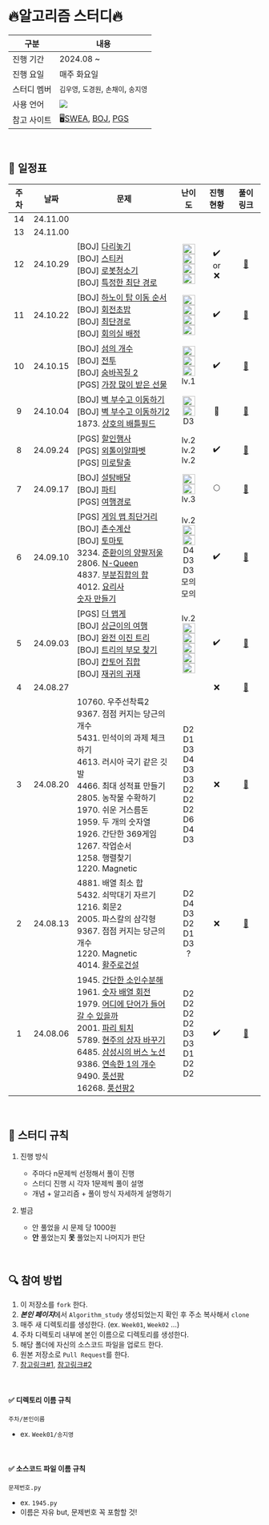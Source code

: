 # 🔥알고리즘 스터디🔥

|구분|내용|
|---|---|
|진행 기간|2024.08 ~ |
|진행 요일|매주 화요일|
|스터디 멤버| `김우영`, `도경원`, `손채이`, `송지영`
|사용 언어|<img src="https://img.shields.io/badge/Python-3776AB?style=flat-square&logo=PYTHON&logoColor=white"/>|
|참고 사이트|🖥️[SWEA](https://swexpertacademy.com/), [BOJ](https://www.acmicpc.net/), [PGS](https://programmers.co.kr/)|

</br>

## 📆 일정표

| **주차** | **날짜** | **문제** | **난이도** | **진행현황** | **풀이링크** |
|:-:|:-:|-|:-:|:-:|:-:|
|14|24.11.00||||||
|13|24.11.00||||||
|12|24.10.29|[BOJ] [다리놓기](https://www.acmicpc.net/problem/1010)</br>[BOJ] [스티커](https://www.acmicpc.net/problem/9465)</br>[BOJ] [로봇청소기](https://www.acmicpc.net/problem/14503)</br>[BOJ] [특정한 최단 경로](https://www.acmicpc.net/problem/1504)|<img height="20px" width="25px" src="https://static.solved.ac/tier_small/6.svg"/></br><img height="20px" width="25px" src="https://static.solved.ac/tier_small/10.svg"/></br><img height="20px" width="25px" src="https://static.solved.ac/tier_small/11.svg"/></br><img height="20px" width="25px" src="https://static.solved.ac/tier_small/12.svg"/></br>|✔️</br>or</br>❌|[🔗](https://github.com/xongeeuse/Algorithm_study/tree/master/Week12)||
|11|24.10.22|[BOJ] [하노이 탑 이동 순서](https://www.acmicpc.net/problem/11729)</br>[BOJ] [회전초밥](https://www.acmicpc.net/problem/2531)</br>[BOJ] [최단경로](https://www.acmicpc.net/problem/1753)</br>[BOJ] [회의실 배정](https://www.acmicpc.net/problem/1931)|<img height="20px" width="25px" src="https://static.solved.ac/tier_small/11.svg"/></br><img height="20px" width="25px" src="https://static.solved.ac/tier_small/10.svg"/></br><img height="20px" width="25px" src="https://static.solved.ac/tier_small/12.svg"/></br><img height="20px" width="25px" src="https://static.solved.ac/tier_small/10.svg"/></br>|✔️|[🔗](https://github.com/xongeeuse/Algorithm_study/tree/master/Week11)|
|10|24.10.15|[BOJ] [섬의 개수](https://www.acmicpc.net/problem/4963)</br>[BOJ] [전투](https://www.acmicpc.net/problem/1303)</br>[BOJ] [숨바꼭질 2](https://www.acmicpc.net/problem/12851)</br>[PGS] [가장 많이 받은 선물](https://school.programmers.co.kr/learn/courses/30/lessons/258712)|<img height="20px" width="25px" src="https://static.solved.ac/tier_small/9.svg"/></br><img height="20px" width="25px" src="https://static.solved.ac/tier_small/10.svg"/></br><img height="20px" width="25px" src="https://static.solved.ac/tier_small/12.svg"/></br>lv.1|✔️|[🔗](https://github.com/xongeeuse/Algorithm_study/tree/master/Week10)||
|9|24.10.04|[BOJ] [벽 부수고 이동하기](https://www.acmicpc.net/problem/2206)</br>[BOJ] [벽 부수고 이동하기2](https://www.acmicpc.net/problem/14442)</br>1873. [상호의 배틀필드](https://swexpertacademy.com/main/code/problem/problemDetail.do?contestProbId=AV5LyE7KD2ADFAXc)|<img height="20px" width="25px" src="https://static.solved.ac/tier_small/13.svg"/></br><img height="20px" width="25px" src="https://static.solved.ac/tier_small/13.svg"/></br>D3|🔺|[🔗](https://github.com/xongeeuse/Algorithm_study/tree/master/Week09)||
|8|24.09.24|[PGS] [할인행사](https://school.programmers.co.kr/learn/courses/30/lessons/131127)</br> [PGS] [외톨이알파벳](https://school.programmers.co.kr/learn/courses/15008/lessons/121683)</br> [PGS] [미로탈출](https://school.programmers.co.kr/learn/courses/30/lessons/159993)|lv.2</br>lv.2</br>lv.2|✔️|[🔗](https://github.com/xongeeuse/Algorithm_study/tree/master/Week08)||
|7|24.09.17|[BOJ] [설탕배달](https://www.acmicpc.net/problem/2839)</br>[BOJ] [파티](https://www.acmicpc.net/problem/1238)</br>[PGS] [여행경로](https://school.programmers.co.kr/learn/courses/30/lessons/43164?language=java)|<img height="20px" width="25px" src="https://static.solved.ac/tier_small/7.svg"/></br><img height="20px" width="25px" src="https://static.solved.ac/tier_small/12.svg"/></br>lv.3|🌕|[🔗](https://github.com/xongeeuse/Algorithm_study/tree/master/Week07)||
|6|24.09.10|[PGS] [게임 맵 최단거리](https://school.programmers.co.kr/learn/courses/30/lessons/1844)</br>[BOJ] [촌수계산](https://www.acmicpc.net/problem/2644)</br>[BOJ] [토마토](https://www.acmicpc.net/problem/7569)</br>3234. [준환이의 양팔저울](https://swexpertacademy.com/main/code/problem/problemDetail.do?contestProbId=AWAe7XSKfUUDFAUw)</br>2806. [N-Queen](https://swexpertacademy.com/main/code/problem/problemDetail.do?contestProbId=AV7GKs06AU0DFAXB)</br>4837. [부분집합의 합](https://swexpertacademy.com/main/code/userProblem/userProblemDetail.do?contestProbId=AZEGAQUa-sgDFAVs)</br>4012.  [요리사](https://swexpertacademy.com/main/code/problem/problemDetail.do?contestProbId=AWIeUtVakTMDFAVH)</br>[숫자 만들기](https://swexpertacademy.com/main/talk/solvingClub/problemView.do?solveclubId=AZC_yQpKy34DFAQW&contestProbId=AWIeRZV6kBUDFAVH&probBoxId=AZGMePF6vGADFAXd&type=PROBLEM&problemBoxTitle=adv_2w_Extra&problemBoxCnt=10)|lv.2</br><img height="20px" width="25px" src="https://static.solved.ac/tier_small/9.svg"/></br><img height="20px" width="25px" src="https://static.solved.ac/tier_small/11.svg"/></br>D4</br>D3</br>D3</br>모의</br>모의|✔️|[🔗](https://github.com/xongeeuse/Algorithm_study/tree/master/Week06)||
|5|24.09.03|[PGS] [더 맵게](https://school.programmers.co.kr/learn/courses/30/lessons/42626)</br>[BOJ] [상근이의 여행](https://www.acmicpc.net/problem/9372)</br>[BOJ] [완전 이진 트리](https://www.acmicpc.net/problem/9934)</br>[BOJ] [트리의 부모 찾기](https://www.acmicpc.net/problem/11725)</br>[BOJ] [칸토어 집합](https://www.acmicpc.net/problem/4779)</br>[BOJ] [재귀의 귀재](https://www.acmicpc.net/problem/25501)|lv.2</br><img height="20px" width="25px" src="https://static.solved.ac/tier_small/7.svg"/></br><img height="20px" width="25px" src="https://static.solved.ac/tier_small/10.svg"/></br><img height="20px" width="25px" src="https://static.solved.ac/tier_small/9.svg"/></br><img height="20px" width="25px" src="https://static.solved.ac/tier_small/8.svg"/> </br><img height="20px" width="25px" src="https://static.solved.ac/tier_small/14.svg"/>|✔️|[🔗](https://github.com/xongeeuse/Algorithm_study/tree/master/Week05)||
|4|24.08.27|||❌|[🔗](https://github.com/xongeeuse/Algorithm_study/tree/master/Week04)||
|3|24.08.20|10760. 우주선착륙2 </br>9367. 점점 커지는 당근의 개수 </br> 5431. 민석이의 과제 체크하기 </br>4613. 러시아 국기 같은 깃발 </br>4466. 최대 성적표 만들기</br>2805. 농작물 수확하기</br>1970. 쉬운 거스름돈</br>1959. 두 개의 숫자열</br>1926. 간단한 369게임</br>1267. 작업순서</br>1258. 행렬찾기 </br>1220. Magnetic|D2</br>D1</br>D3</br>D4</br>D3</br>D3</br>D2</br>D2</br>D2</br>D6</br>D4</br>D3|❌|[🔗](https://github.com/xongeeuse/Algorithm_study/tree/master/Week03)||
|2|24.08.13|4881. 배열 최소 합</br>5432. 쇠막대기 자르기</br>1216. 회문2</br>2005. 파스칼의 삼각형</br>9367. 점점 커지는 당근의 개수</br>1220. Magnetic</br>4014. [활주로건설](https://swexpertacademy.com/main/code/problem/problemDetail.do?contestProbId=AWIeW7FakkUDFAVH)</br>|D2</br>D4</br>D3</br>D2</br>D1</br>D3</br>?</br>| ❌ |[🔗](https://github.com/xongeeuse/Algorithm_study/tree/master/Week02)||
|1|24.08.06|1945. [간단한 소인수분해](https://swexpertacademy.com/main/talk/solvingClub/problemView.do?solveclubId=AZC_yQpKy34DFAQW&contestProbId=AV5Pl0Q6ANQDFAUq&probBoxId=AZDtsxZaEk0DFAVs&type=PROBLEM&problemBoxTitle=1w_Extra%289%29&problemBoxCnt=9) </br> 1961. [숫자 배열 회전](https://swexpertacademy.com/main/talk/solvingClub/problemView.do?solveclubId=AZC_yQpKy34DFAQW&contestProbId=AV5Pq-OKAVYDFAUq&probBoxId=AZDtsxZaEk0DFAVs&type=PROBLEM&problemBoxTitle=1w_Extra%289%29&problemBoxCnt=9) </br> 1979. [어디에 단어가 들어갈 수 있을까](https://swexpertacademy.com/main/talk/solvingClub/problemView.do?solveclubId=AZC_yQpKy34DFAQW&contestProbId=AV5PuPq6AaQDFAUq&probBoxId=AZDtsxZaEk0DFAVs&type=PROBLEM&problemBoxTitle=1w_Extra%289%29&problemBoxCnt=9) </br> 2001. [파리 퇴치](https://swexpertacademy.com/main/talk/solvingClub/problemView.do?solveclubId=AZC_yQpKy34DFAQW&contestProbId=AV5PzOCKAigDFAUq&probBoxId=AZDtsxZaEk0DFAVs&type=PROBLEM&problemBoxTitle=1w_Extra%289%29&problemBoxCnt=9) </br> 5789. [현주의 상자 바꾸기](https://swexpertacademy.com/main/talk/solvingClub/problemView.do?solveclubId=AZC_yQpKy34DFAQW&contestProbId=AWYygN36Qn8DFAVm&probBoxId=AZDtsxZaEk0DFAVs&type=PROBLEM&problemBoxTitle=1w_Extra%289%29&problemBoxCnt=9) </br> 6485. [삼성시의 버스 노선](https://swexpertacademy.com/main/talk/solvingClub/problemView.do?solveclubId=AZC_yQpKy34DFAQW&contestProbId=AWczm7QaACgDFAWn&probBoxId=AZDtsxZaEk0DFAVs&type=PROBLEM&problemBoxTitle=1w_Extra%289%29&problemBoxCnt=9) </br> 9386. [연속한 1의 개수](https://swexpertacademy.com/main/talk/solvingClub/problemView.do?solveclubId=AZC_yQpKy34DFAQW&contestProbId=AXALDUIq97oDFASI&probBoxId=AZDtsxZaEk0DFAVs&type=USER&problemBoxTitle=1w_Extra%289%29&problemBoxCnt=9) </br> 9490. [풍선팡](https://swexpertacademy.com/main/talk/solvingClub/problemView.do?solveclubId=AZC_yQpKy34DFAQW&contestProbId=AXAerAPaVXMDFARP&probBoxId=AZDtsxZaEk0DFAVs&type=USER&problemBoxTitle=1w_Extra%289%29&problemBoxCnt=9) </br> 16268. [풍선팡2](https://swexpertacademy.com/main/talk/solvingClub/problemView.do?solveclubId=AZC_yQpKy34DFAQW&contestProbId=AYYlGU56XOkDFARc&probBoxId=AZDtsxZaEk0DFAVs&type=USER&problemBoxTitle=1w_Extra%289%29&problemBoxCnt=9) </br>| D2</br>D2</br>D2</br>D2</br>D3</br>D3</br>D1</br>D2</br>D2</br> | ✔️ | [🔗](https://github.com/xongeeuse/Algorithm_study/tree/master/Week01) |


</br>

## 📌 스터디 규칙
1. 진행 방식

    - 주마다 n문제씩 선정해서 풀이 진행
    - 스터디 진행 시 각자 1문제씩 풀이 설명
    - 개념 + 알고리즘 + 풀이 방식 자세하게 설명하기

2. 벌금
    - 안 풀었을 시 문제 당 1000원
    - **안** 풀었는지 **못** 풀었는지 나머지가 판단

</br>

## 🔍 참여 방법
1. 이 저장소를 `fork` 한다. 
2. ***본인 페이지***에서 `Algorithm_study` 생성되었는지 확인 후 주소 복사해서 `clone`
2. 매주 새 디렉토리를 생성한다. (ex. `Week01`, `Week02` ...)
3. 주차 디렉토리 내부에 본인 이름으로 디렉토리를 생성한다.
4. 해당 폴더에 자신의 소스코드 파일을 업로드 한다. 
5. 원본 저장소로 `Pull Request`를 한다. 
6. [참고링크#1](https://waytocse.tistory.com/59), [참고링크#2](https://velog.io/@mandarin913/%EC%8A%A4%ED%84%B0%EB%94%94-GitHub-%EC%82%AC%EC%9A%A9-%EB%B0%A9%EB%B2%95)

</br>

#### ✅ 디렉토리 이름 규칙
```
주차/본인이름
```
- ex. `Week01/송지영`


</br>

#### ✅ 소스코드 파일 이름 규칙
```
문제번호.py
```
- ex. `1945.py`
- 이름은 자유 but, 문제번호 꼭 포함할 것!

</br>

